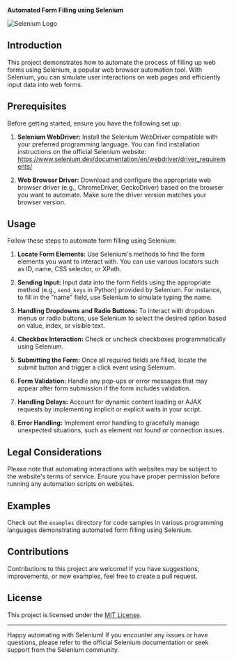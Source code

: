 **Automated Form Filling using Selenium**

![Selenium Logo]([https://www.selenium.dev/images/selenium_logo_square.png](https://upload.wikimedia.org/wikipedia/commons/thumb/9/9f/Selenium_logo.svg/2560px-Selenium_logo.svg.png))

## Introduction

This project demonstrates how to automate the process of filling up web forms using Selenium, a popular web browser automation tool. With Selenium, you can simulate user interactions on web pages and efficiently input data into web forms.

## Prerequisites

Before getting started, ensure you have the following set up:

1. **Selenium WebDriver:** Install the Selenium WebDriver compatible with your preferred programming language. You can find installation instructions on the official Selenium website: https://www.selenium.dev/documentation/en/webdriver/driver_requirements/

2. **Web Browser Driver:** Download and configure the appropriate web browser driver (e.g., ChromeDriver, GeckoDriver) based on the browser you want to automate. Make sure the driver version matches your browser version.

## Usage

Follow these steps to automate form filling using Selenium:

1. **Locate Form Elements:** Use Selenium's methods to find the form elements you want to interact with. You can use various locators such as ID, name, CSS selector, or XPath.

2. **Sending Input:** Input data into the form fields using the appropriate method (e.g., `send_keys` in Python) provided by Selenium. For instance, to fill in the "name" field, use Selenium to simulate typing the name.

3. **Handling Dropdowns and Radio Buttons:** To interact with dropdown menus or radio buttons, use Selenium to select the desired option based on value, index, or visible text.

4. **Checkbox Interaction:** Check or uncheck checkboxes programmatically using Selenium.

5. **Submitting the Form:** Once all required fields are filled, locate the submit button and trigger a click event using Selenium.

6. **Form Validation:** Handle any pop-ups or error messages that may appear after form submission if the form includes validation.

7. **Handling Delays:** Account for dynamic content loading or AJAX requests by implementing implicit or explicit waits in your script.

8. **Error Handling:** Implement error handling to gracefully manage unexpected situations, such as element not found or connection issues.

## Legal Considerations

Please note that automating interactions with websites may be subject to the website's terms of service. Ensure you have proper permission before running any automation scripts on websites.

## Examples

Check out the `examples` directory for code samples in various programming languages demonstrating automated form filling using Selenium.

## Contributions

Contributions to this project are welcome! If you have suggestions, improvements, or new examples, feel free to create a pull request.

## License

This project is licensed under the [MIT License](LICENSE).

---

Happy automating with Selenium! If you encounter any issues or have questions, please refer to the official Selenium documentation or seek support from the Selenium community.
